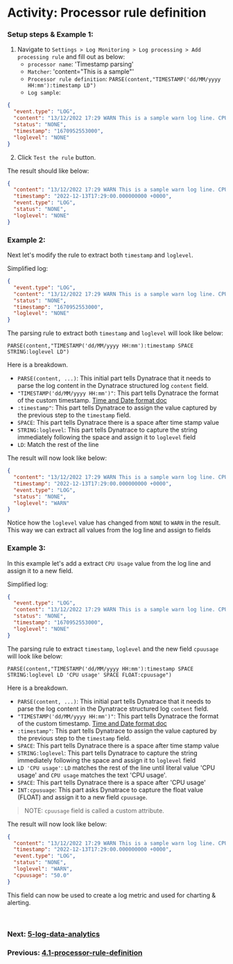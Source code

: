 # Activity: Processor rule definition


### Setup steps & Example 1:

1. Navigate to  `Settings > Log Monitoring > Log processing > Add processing rule` and fill out as below:
	-  `processor name`: 'Timestamp parsing'
	- `Matcher`: 'content="This is a sample"'
	- `Processor rule definition`: `PARSE(content,"TIMESTAMP('dd/MM/yyyy HH:mm'):timestamp LD")`
	- `Log sample`: 
```json
{
  "event.type": "LOG",
  "content": "13/12/2022 17:29 WARN This is a sample warn log line. CPU usage 50.",
  "status": "NONE",  
  "timestamp": "1670952553000",
  "loglevel": "NONE"  
}
```
 
2. Click `Test the rule` button.

The result should like below:

```json
{
  "content": "13/12/2022 17:29 WARN This is a sample warn log line. CPU usage 50.",
  "timestamp": "2022-12-13T17:29:00.000000000 +0000",
  "event.type": "LOG",
  "status": "NONE",
  "loglevel": "NONE"
}

```


### Example 2:

Next let's modify the rule to extract both `timestamp` and `loglevel`.

Simplified log:
```json
{
  "event.type": "LOG",
  "content": "13/12/2022 17:29 WARN This is a sample warn log line. CPU usage 50.",
  "status": "NONE",  
  "timestamp": "1670952553000",
  "loglevel": "NONE"  
}
```

The parsing rule to extract both `timestamp` and `loglevel` will look like below:
```parse
PARSE(content,"TIMESTAMP('dd/MM/yyyy HH:mm'):timestamp SPACE STRING:loglevel LD")
```

Here is a breakdown. 
- `PARSE(content, ...)`: This initial part tells Dynatrace that it needs to parse the log content in the Dynatrace structured log `content` field. 
- `"TIMESTAMP('dd/MM/yyyy HH:mm')"`: This part tells Dynatrace the format of the custom timestamp. [Time and Date format doc](https://www.dynatrace.com/support/help/how-to-use-dynatrace/dynatrace-pattern-language/log-processing-time-date)
- `:timestamp"`: This part tells Dynatrace to assign the value captured by the previous step to the `timestamp` field.
- `SPACE`: This part tells Dynatrace there is a space after time stamp value
- `STRING:loglevel`: This part tells Dynatrace to capture the string immediately following the space and assign it to `loglevel` field
- `LD`: Match the rest of the line

The result will now look like below:

```json
{
  "content": "13/12/2022 17:29 WARN This is a sample warn log line. CPU usage 50.",
  "timestamp": "2022-12-13T17:29:00.000000000 +0000",
  "event.type": "LOG",
  "status": "NONE",
  "loglevel": "WARN"
}
```

Notice how the `loglevel` value has changed from `NONE` to `WARN` in the result. This way we can extract  all values from the log line and assign to fields

### Example 3: 

In this example let's add a extract `CPU Usage` value from the log line and assign it to a new field. 

Simplified log:
```json
{
  "event.type": "LOG",
  "content": "13/12/2022 17:29 WARN This is a sample warn log line. CPU usage 50.",
  "status": "NONE",  
  "timestamp": "1670952553000",
  "loglevel": "NONE"  
}
```

The parsing rule to extract `timestamp`, `loglevel` and the new field `cpuusage` will look like below:

```parse
PARSE(content,"TIMESTAMP('dd/MM/yyyy HH:mm'):timestamp SPACE STRING:loglevel LD 'CPU usage' SPACE FLOAT:cpuusage")
```

Here is a breakdown. 
- `PARSE(content, ...)`: This initial part tells Dynatrace that it needs to parse the log content in the Dynatrace structured log `content` field. 
- `"TIMESTAMP('dd/MM/yyyy HH:mm')"`: This part tells Dynatrace the format of the custom timestamp. [Time and Date format doc](https://www.dynatrace.com/support/help/how-to-use-dynatrace/dynatrace-pattern-language/log-processing-time-date)
- `:timestamp"`: This part tells Dynatrace to assign the value captured by the previous step to the `timestamp` field.
- `SPACE`: This part tells Dynatrace there is a space after time stamp value
- `STRING:loglevel`: This part tells Dynatrace to capture the string immediately following the space and assign it to `loglevel` field
- `LD 'CPU usage'`: `LD` matches the rest of the line until literal value 'CPU usage' and `CPU usage` matches the text 'CPU usage'.
- `SPACE`: This part tells Dynatrace there is a space after 'CPU usage'
- `INT:cpusuage`: This part asks Dynatrace to capture the float value (FLOAT) and assign it to a new field `cpuusage`.

> NOTE: `cpuusage` field is called a custom attribute.

The result will now look like below:

```json
{
  "content": "13/12/2022 17:29 WARN This is a sample warn log line. CPU usage 50.",
  "timestamp": "2022-12-13T17:29:00.000000000 +0000",
  "event.type": "LOG",
  "status": "NONE",
  "loglevel": "WARN",
  "cpuusage": "50.0"
}
```

This field can now be used to create a log metric and used for charting & alerting.

<br/>

### Next: [5-log-data-analytics](../5-log-data-analytics.md)

### Previous: [4.1-processor-rule-definition](../4.1-processor-rule-definition.md)